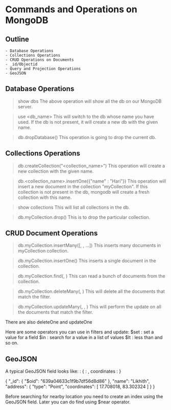 # Commands and Operations on MongoDB

## Outline
    - Database Operations
    - Collections Operations
    - CRUD Operations on Documents
    - _id/Objectid
    - Query and Projection Operations
    - GeoJSON

## Database Operations

> show dbs
The above operation will show all the db on our MongoDB server.

> use <db_name>
This will switch to the db whose name you have used. If the db is not present, it will create a new db with the given name.

> db.dropDatabase()
This operation is going to drop the current db.

## Collections Operations

> db.createCollection("<collection_name>")
This operation will create a new collection with the given name.

> db.<collection_name>.insertOne({"name" : "Hari"})
This operation will insert a new document in the collection "myCollection". If this collection is not present in the db, mongodb will create a fresh collection with this name.

> show collections
This will list all collections in the db.

> db.myCollection.drop()
This is to drop the particular collection.

## CRUD Document Operations

> db.myCollection.insertMany([, , ...])
This inserts many documents in myCollection collection.

> db.myCollection.insertOne()
This inserts a single document in the collection.

> db.myCollection.find(, )
This can read a bunch of documents from the collection.

> db.myCollection.deleteMany(, )
This will delete all the documents that match the filter.

> db.myCollection.updateMany(, , )
This will perform the update on all the documents that match the filter.

There are also deleteOne and updateOne

Here are some operators you can use in filters and update: 
$set : set a value for a field 
$in : search for a value in a list of values 
$lt : less than and so on.

## GeoJSON

A typical GeoJSON field looks like: : { : , coordinates : }

{ 
    "_id": { 
        "$oid": "639a04633c1f9b7df56d8d86" 
        }, 
    "name": "Likhith", 
    "address": { 
        "type": "Point", 
        "coordinates": [ 17.708018, 83.302324 ] 
        } 
}

Before searching for nearby location you need to create an index using the GeoJSON field. Later you can do find using $near operator.